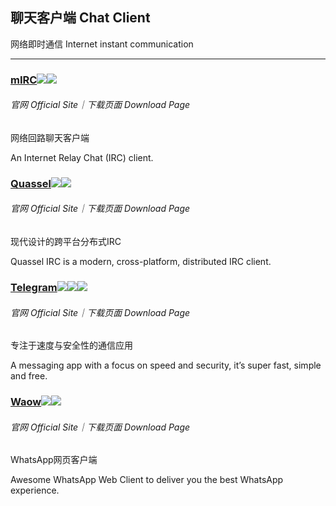 ## 聊天客户端   Chat Client

网络即时通信   Internet instant communication

---

### [mIRC](http://www.mirc.com/)![](/assets/图片2.png)![](/assets/earth-globe.png)

###### 官网  Official Site｜下载页面  Download Page

网络回路聊天客户端

An Internet Relay Chat \(IRC\) client.

### [Quassel](http://quassel-irc.org/)![](/assets/图片2.png)![](/assets/earth-globe.png)

###### 官网  Official Site｜下载页面  Download Page

现代设计的跨平台分布式IRC

Quassel IRC is a modern, cross-platform, distributed IRC client.

### [Telegram](https://desktop.telegram.org/)![](/assets/图片2.png)![](/assets/earth-globe.png)![](/assets/usb.png)

###### 官网  Official Site｜下载页面  Download Page

专注于速度与安全性的通信应用

A messaging app with a focus on speed and security, it’s super fast, simple and free.

### [Waow](http://dedg3.com/wao/)![](/assets/图片2.png)![](/assets/earth-globe.png)

###### 官网  Official Site｜下载页面  Download Page

WhatsApp网页客户端

Awesome WhatsApp Web Client to deliver you the best WhatsApp experience.

